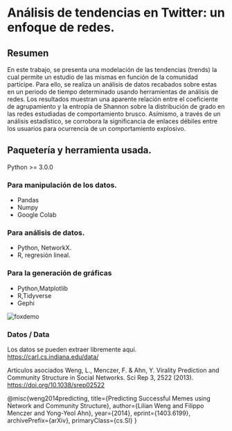 # Análisis de tendencias en Twitter: un enfoque de redes. 

## Resumen 

En este trabajo, se presenta una modelación de las tendencias (trends) la cual permite un estudio de las mismas
en función de la comunidad partícipe. Para ello, se realiza un análisis de datos recabados sobre estas en un periodo
de tiempo determinado usando herramientas de análisis de redes.
Los resultados muestran una aparente relación entre el coeficiente de agrupamiento y la entropía de Shannon
sobre la distribución de grado en las redes estudiadas de comportamiento brusco. Asímismo, a través de un análisis
estadístico, se corrobora la significancia de enlaces débiles entre los usuarios para ocurrencia de un comportamiento
explosivo.


## Paquetería y herramienta usada. 

Python >=  3.0.0

### Para manipulación de los datos.

- Pandas
- Numpy
- Google Colab

### Para análisis de datos. 

- Python, NetworkX.
- R, regresión lineal.

### Para la generación de gráficas 

- Python,Matplotlib
- R,Tidyverse
- Gephi

![foxdemo](https://github.com/foxdemo/foxdemo.github.io/blob/master/assets/images/avatar.png)



### Datos / Data
Los datos se pueden extraer libremente aquí. 
https://carl.cs.indiana.edu/data/

Artículos asociados
Weng, L., Menczer, F. & Ahn, Y. Virality Prediction and Community Structure in Social Networks. Sci Rep 3, 2522 (2013). https://doi.org/10.1038/srep02522

@misc{weng2014predicting,
      title={Predicting Successful Memes using Network and Community Structure}, 
      author={Lilian Weng and Filippo Menczer and Yong-Yeol Ahn},
      year={2014},
      eprint={1403.6199},
      archivePrefix={arXiv},
      primaryClass={cs.SI}
}
